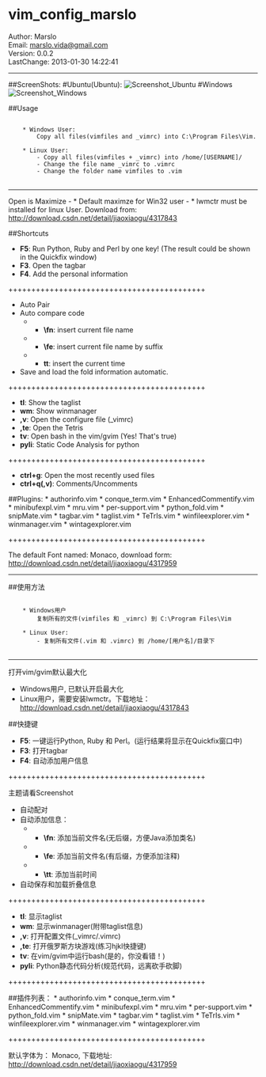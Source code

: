 vim_config_marslo
=================

Author: Marslo  
Email: marslo.vida@gmail.com  
Version: 0.0.2  
LastChange: 2013-01-30 14:22:41  

-----------------------------
##ScreenShots:
#Ubuntu(Ubuntu):
![Screenshot_Ubuntu](https://github.com/woainvzu/vim_config_marslo/blob/master/Screenshots_Ubuntu.png?raw=true)
#Windows
![Screenshot_Windows](https://github.com/woainvzu/vim_config_marslo/blob/master/Screenshot.png?raw=true)


##Usage

<pre>
<code>
    * Windows User:
        Copy all files(vimfiles and _vimrc) into C:\Program Files\Vim.

    * Linux User:
        - Copy all files(vimfiles + _vimrc) into /home/[USERNAME]/
        - Change the file name _vimrc to .vimrc
        - Change the folder name vimfiles to .vim
</code>
</pre>

-----------------------------

Open is Maximize
    - * Default maximze for Win32 user
    - * lwmctr must be installed for linux User. Download from: http://download.csdn.net/detail/jiaoxiaogu/4317843

##Shortcuts

- **F5**: Run Python, Ruby and Perl by one key! (The result could be shown in the Quickfix window)
- **F3**. Open the tagbar
- **F4**. Add the personal information

+++++++++++++++++++++++++++++++++++++++++++

- Auto Pair
- Auto compare code
    - *  **\fn**: insert current file name
    - *  **\fe**: insert current file name by suffix
    - *  **tt**:  insert the current time
- Save and load the fold information automatic.

+++++++++++++++++++++++++++++++++++++++++++

- **tl**:     Show the taglist
- **wm**:    Show winmanager
- **,v**:    Open the configure file (_vimrc)
- **,te**:    Open the Tetris
- **tv**:     Open bash in the vim/gvim (Yes! That's true)
- **pyli**:   Static Code Analysis for python

+++++++++++++++++++++++++++++++++++++++++++

- **ctrl+g**:     Open the most recently used files
- **ctrl+q(,v)**: Comments/Uncomments


##Plugins:
    * authorinfo.vim
    * conque_term.vim
    * EnhancedCommentify.vim
    * minibufexpl.vim
    * mru.vim
    * per-support.vim
    * python_fold.vim
    * snipMate.vim
    * tagbar.vim
    * taglist.vim
    * TeTrIs.vim
    * winfileexplorer.vim
    * winmanager.vim
    * wintagexplorer.vim

+++++++++++++++++++++++++++++++++++++++++++

The default Font named: Monaco, download form: http://download.csdn.net/detail/jiaoxiaogu/4317959

-----------------------------

##使用方法

<pre>
<code>
    * Windows用户
        复制所有的文件(vimfiles 和 _vimrc) 到 C:\Program Files\Vim

    * Linux User:
        - 复制所有文件(.vim 和 .vimrc) 到 /home/[用户名]/目录下
</code>
</pre>

-----------------------------

打开vim/gvim默认最大化
* Windows用户, 已默认开启最大化  
* Linux用户，需要安装lwmctr。下载地址：http://download.csdn.net/detail/jiaoxiaogu/4317843  

##快捷键
- **F5**: 一键运行Python, Ruby 和 Perl。(运行结果将显示在Quickfix窗口中)
- **F3**: 打开tagbar
- **F4**: 自动添加用户信息

+++++++++++++++++++++++++++++++++++++++++++

主题请看Screenshot
- 自动配对
- 自动添加信息：
    - * **\fn**: 添加当前文件名(无后缀，方便Java添加类名)
    - * **\fe**: 添加当前文件名(有后缀，方便添加注释)
    - * **\tt**: 添加当前时间
- 自动保存和加载折叠信息

+++++++++++++++++++++++++++++++++++++++++++

- **tl**: 显示taglist
- **wm**: 显示winmanager(附带taglist信息)
- **,v**: 打开配置文件(_vimrc/.vimrc)
- **,te**: 打开俄罗斯方块游戏(练习hjkl快捷键)
- **tv**: 在vim/gvim中运行bash(是的，你没看错！)
- **pyli**: Python静态代码分析(规范代码，远离砍手砍脚)

+++++++++++++++++++++++++++++++++++++++++++

##插件列表：
    * authorinfo.vim
    * conque_term.vim
    * EnhancedCommentify.vim
    * minibufexpl.vim
    * mru.vim
    * per-support.vim
    * python_fold.vim
    * snipMate.vim
    * tagbar.vim
    * taglist.vim
    * TeTrIs.vim
    * winfileexplorer.vim
    * winmanager.vim
    * wintagexplorer.vim

+++++++++++++++++++++++++++++++++++++++++++

默认字体为： Monaco, 下载地址: http://download.csdn.net/detail/jiaoxiaogu/4317959

